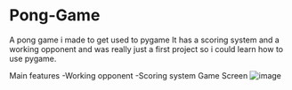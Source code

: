 # Pong-Game
A pong game i made to get used to pygame
It has a scoring system and a working opponent and was really just a first project so i could learn how to use pygame.

Main features
-Working opponent
-Scoring system
Game Screen
![image](https://user-images.githubusercontent.com/104518243/208695041-18c32292-9f04-4c61-84ae-e99263633cf1.png)
